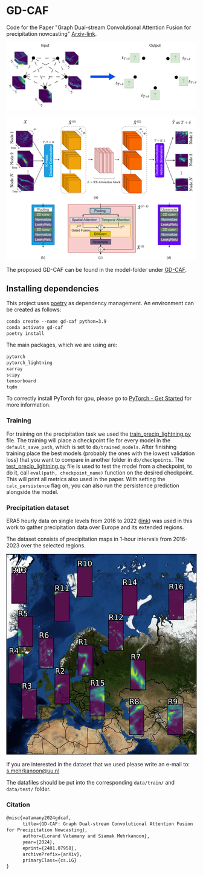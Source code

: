 # GD-CAF
Code for the Paper "Graph Dual-stream Convolutional Attention Fusion for precipitation nowcasting" [Arxiv-link](https://arxiv.org/abs/2401.07958).

![GraphInputOutput](images/graph_in_out_white.png)

![GD-CAF](images/GD-CAF_overview_white.png)

The proposed GD-CAF can be found in the model-folder under [GD-CAF](models/GD-CAF.py).

## Installing dependencies

This project uses [poetry](https://python-poetry.org/) as dependency management. An environment can be created as follows:

```shell
conda create --name gd-caf python=3.9
conda activate gd-caf
poetry install
```
The main packages, which we are using are:
```shell
pytorch
pytorch_lightning
xarray
scipy
tensorboard
tqdm
```

To correctly install PyTorch for gpu, please go to [PyTorch - Get Started](https://pytorch.org-get-started-locally/) for more information.

### Training

For training on the precipitation task we used the [train_precip_lightning.py](train_precip_lightning.py) file.
The training will place a checkpoint file for every model in the `default_save_path`, which is set to `db/trained_models`. After finishing training place the best models (probably the ones with the lowest validation loss) that you want to compare in another folder in `db/checkpoints`.
The [test_precip_lightning.py](test_precip_lightning.py) file is used to test the model from a checkpoint, to do it, call ```eval(path, checkpoint_name)``` function on the desired checkpoint. This will print all metrics also used in the paper. With setting the ```calc_persistence``` flag on, you can also run the persistence prediction alongside the model.

### Precipitation dataset

ERA5 hourly data on single levels from 2016 to 2022 ([link](https://cds.climate.copernicus.eu/cdsapp#!/dataset/reanalysis-era5-single-levels?tab=overview)) was used in this work to gather precipitation data over Europe and its extended regions.

The dataset consists of precipitation maps in 1-hour intervals from 2016-2023 over the selected regions.

![Precipitation maps placed on the map](images/16_cells_40x40_16.png)

If you are interested in the dataset that we used please write an e-mail to: s.mehrkanoon@uu.nl

The datafiles should be put into the corresponding ```data/train/``` and ```data/test/``` folder.

### Citation
```
@misc{vatamany2024gdcaf,
      title={GD-CAF: Graph Dual-stream Convolutional Attention Fusion for Precipitation Nowcasting}, 
      author={Lorand Vatamany and Siamak Mehrkanoon},
      year={2024},
      eprint={2401.07958},
      archivePrefix={arXiv},
      primaryClass={cs.LG}
}
```
